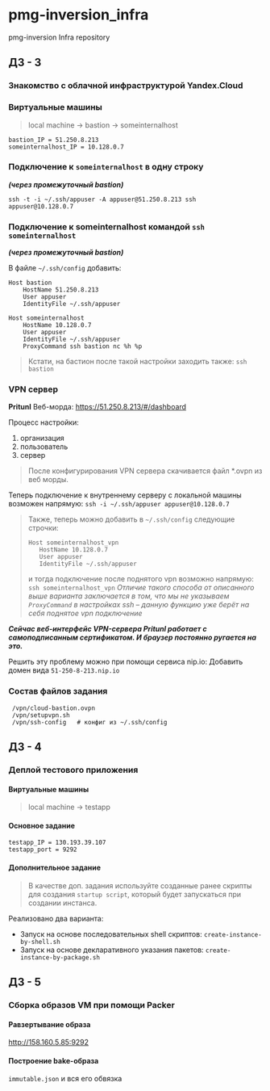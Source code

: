 # pmg-inversion_infra
pmg-inversion Infra repository

## ДЗ - 3
### Знакомство с облачной инфраструктурой Yandex.Cloud

### Виртуальные машины
> local machine -> bastion -> someinternalhost

```
bastion_IP = 51.250.8.213
someinternalhost_IP = 10.128.0.7
```

### Подключение к `someinternalhost` в одну строку
***(через промежуточный bastion)***

`ssh -t -i ~/.ssh/appuser -A appuser@51.250.8.213 ssh appuser@10.128.0.7`

### Подключение к someinternalhost командой `ssh someinternalhost`
***(через промежуточный bastion)***

В файле `~/.ssh/config` добавить:
```
Host bastion
    HostName 51.250.8.213
    User appuser
    IdentityFile ~/.ssh/appuser

Host someinternalhost
    HostName 10.128.0.7
    User appuser
    IdentityFile ~/.ssh/appuser
    ProxyCommand ssh bastion nc %h %p
```

> Кстати, на бастион после такой настройки заходить также: `ssh bastion`

### VPN сервер
**Pritunl**
Веб-морда:
https://51.250.8.213/#/dashboard

Процесс настройки:
1. организация
2. пользователь
3. сервер

> После конфигурирования VPN сервера скачивается файл *.ovpn из веб морды.

Теперь подключение к внутреннему серверу с локальной машины возможен напрямую:
`ssh -i ~/.ssh/appuser appuser@10.128.0.7`

> Также, теперь можно добавить в `~/.ssh/config` следующие строчки:
> ```
> Host someinternalhost_vpn
>    HostName 10.128.0.7
>    User appuser
>    IdentityFile ~/.ssh/appuser
> ```
> и тогда подключение после поднятого vpn возможно напрямую:
> `ssh someinternalhost_vpn`
> *Отличие такого способа от описанного выше варианта заключается в том, что мы не указываем `ProxyCommand` в настройках ssh – данную функцию уже берёт на себя поднятое vpn подключение*

 ***Сейчас веб-интерфейс VPN-сервера Pritunl работает с самоподписанным сертификатом. И браузер постоянно ругается на это.***

 Решить эту проблему можно при помощи сервиса nip.io:
 Добавить домен вида `51-250-8-213.nip.io`

 ### Состав файлов задания
```
 /vpn/cloud-bastion.ovpn
 /vpn/setupvpn.sh
 /vpn/ssh-config   # конфиг из ~/.ssh/config
```

## ДЗ - 4
### Деплой тестового приложения

#### Виртуальные машины
> local machine -> testapp

#### Основное задание
```
testapp_IP = 130.193.39.107
testapp_port = 9292
```

#### Дополнительное задание
> В качестве доп. задания используйте созданные ранее скрипты для создания `startup script`, который будет запускаться при создании инстанса.

Реализовано два варианта:
- Запуск на основе последовательных shell скриптов: `create-instance-by-shell.sh`
- Запуск на основе декларативного указания пакетов: `create-instance-by-package.sh`

## ДЗ - 5
### Сборка образов VM при помощи Packer

#### Равзертывание образа
http://158.160.5.85:9292

#### Построение bake-образа
`immutable.json` и вся его обвязка
